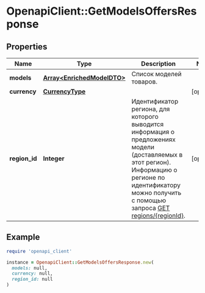 # OpenapiClient::GetModelsOffersResponse

## Properties

| Name | Type | Description | Notes |
| ---- | ---- | ----------- | ----- |
| **models** | [**Array&lt;EnrichedModelDTO&gt;**](EnrichedModelDTO.md) | Список моделей товаров. |  |
| **currency** | [**CurrencyType**](CurrencyType.md) |  | [optional] |
| **region_id** | **Integer** | Идентификатор региона, для которого выводится информация о предложениях модели (доставляемых в этот регион).  Информацию о регионе по идентификатору можно получить с помощью запроса [GET regions/{regionId}](../../reference/regions/searchRegionsById.md).  | [optional] |

## Example

```ruby
require 'openapi_client'

instance = OpenapiClient::GetModelsOffersResponse.new(
  models: null,
  currency: null,
  region_id: null
)
```


